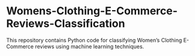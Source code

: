 # Womens-Clothing-E-Commerce-Reviews-Classification
This repository contains Python code for classifying Women’s Clothing E-Commerce reviews using machine learning techniques.

